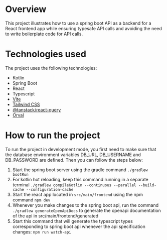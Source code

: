 # Overview

This project illustrates how to use a spring boot API as a backend for a React frontend app while ensuring typesafe API calls and avoiding the need to write boilerplate code for API calls.

# Technologies used

The project uses the following technologies:

- Kotlin
- Spring Boot
- React
- Typescript
- [Vite](https://github.com/vitejs/vite)
- [Tailwind CSS](https://github.com/tailwindlabs/tailwindcss)
- [@tanstack/react-query](https://github.com/tanstack/query)
- [Orval](https://github.com/orval-labs/orval)

# How to run the project

To run the project in development mode, you first need to make sure that the database environment variables DB_URL, DB_USERNAME and DB_PASSWORD are defined. Then you can follow the steps below:

1. Start the spring boot server using the gradle command `./gradlew bootRun`
2. For kotlin hot reloading, keep this command running in a separate terminal `./gradlew compileKotlin --continuous --parallel --build-cache --configuration-cache`
3. Start the react app located in `src/main/frontend` using the npm command `npm dev`
4. Whenever you make changes to the spring boot api, run the command `./gradlew generateOpenApiDocs` to generate the openapi documentation of the api in src/main/frontend/generated
5. Start this command that will generate the typescript types corresponding to spring boot api whenever the api specification changes: `npm run watch-api`
